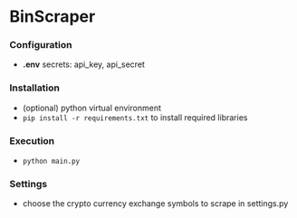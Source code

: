 # BinScraper

### Configuration

- **.env** secrets: api_key, api_secret

### Installation

- (optional) python virtual environment
- `pip install -r requirements.txt` to install required libraries

### Execution

- `python main.py`

### Settings

- choose the crypto currency exchange symbols to scrape in settings.py

